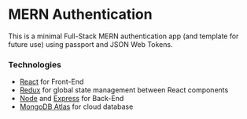 # MERN Authentication

This is a minimal Full-Stack MERN authentication app (and template for future use) using passport and JSON Web Tokens.

### Technologies
* [React](https://reactjs.org/) for Front-End
* [Redux](https://redux.js.org/) for global state management between React components
* [Node](https://nodejs.org/en/docs/) and [Express](https://expressjs.com/) for Back-End
* [MongoDB Atlas](https://www.mongodb.com/cloud/atlas) for cloud database
